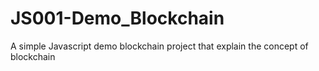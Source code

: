 # JS001-Demo_Blockchain
A simple Javascript demo blockchain project that explain the concept of blockchain
